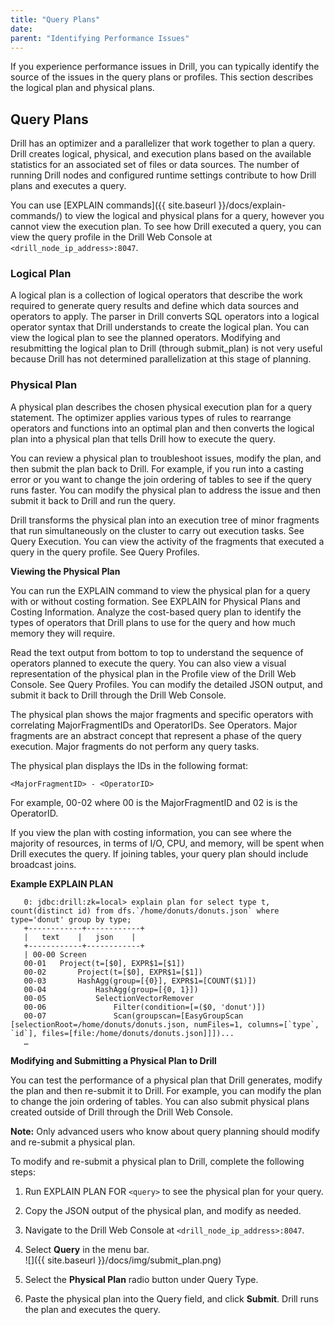 ```yaml
---
title: "Query Plans"
date: 
parent: "Identifying Performance Issues"
---
```

If you experience performance issues in Drill, you can typically identify the source of the issues in the query plans or profiles. This section describes the logical plan and physical plans.

## Query Plans  

Drill has an optimizer and a parallelizer that work together to plan a query. Drill creates logical, physical, and execution plans based on the available statistics for an associated set of files or data sources. The number of running Drill nodes and configured runtime settings contribute to how Drill plans and executes a query.
 
You can use [EXPLAIN commands]({{ site.baseurl }}/docs/explain-commands/) to view the logical and physical plans for a query, however you cannot view the execution plan. To see how Drill executed a query, you can view the query profile in the Drill Web Console at `<drill_node_ip_address>:8047`.

### Logical Plan  

A logical plan is a collection of logical operators that describe the work required to generate query results and define which data sources and operators to apply. The parser in Drill converts SQL operators into a logical operator syntax that Drill understands to create the logical plan. You can view the logical plan to see the planned operators. Modifying and resubmitting the logical plan to Drill (through submit_plan) is not very useful because Drill has not determined parallelization at this stage of planning.

### Physical Plan  

A physical plan describes the chosen physical execution plan for a query statement. The optimizer applies various types of rules to rearrange operators and functions into an optimal plan and then converts the logical plan into a physical plan that tells Drill how to execute the query.
 
You can review a physical plan to troubleshoot issues, modify the plan, and then submit the plan back to Drill. For example, if you run into a casting error or you want to change the join ordering of tables to see if the query runs faster. You can modify the physical plan to address the issue and then submit it back to Drill and run the query.
 
Drill transforms the physical plan into an execution tree of minor fragments that run simultaneously on the cluster to carry out execution tasks. See Query Execution. You can view the activity of the fragments that executed a query in the query profile. See Query Profiles.

**Viewing the Physical Plan**  

You can run the EXPLAIN command to view the physical plan for a query with or without costing formation. See EXPLAIN for Physical Plans and Costing Information. Analyze the cost-based query plan to identify the types of operators that Drill plans to use for the query and how much memory they will require. 

Read the text output from bottom to top to understand the sequence of operators planned to execute the query. You can also view a visual representation of the physical plan in the Profile view of the Drill Web Console. See Query Profiles. You can modify the detailed JSON output, and submit it back to Drill through the Drill Web Console.

The physical plan shows the major fragments and specific operators with correlating MajorFragmentIDs and OperatorIDs. See Operators. Major fragments are an abstract concept that represent a phase of the query execution. Major fragments do not perform any query tasks.
 
The physical plan displays the IDs in the following format:
 
`<MajorFragmentID> - <OperatorID>`
 
For example, 00-02 where 00 is the MajorFragmentID and 02 is is the OperatorID.
 
If you view the plan with costing information, you can see where the majority of resources, in terms of I/O, CPU, and memory, will be spent when Drill executes the query. If joining tables, your query plan should include broadcast joins.

**Example EXPLAIN PLAN**
  

       0: jdbc:drill:zk=local> explain plan for select type t, count(distinct id) from dfs.`/home/donuts/donuts.json` where type='donut' group by type;
       +------------+------------+
       |   text    |   json    |
       +------------+------------+
       | 00-00 Screen
       00-01   Project(t=[$0], EXPR$1=[$1])
       00-02       Project(t=[$0], EXPR$1=[$1])
       00-03       HashAgg(group=[{0}], EXPR$1=[COUNT($1)])
       00-04           HashAgg(group=[{0, 1}])
       00-05           SelectionVectorRemover
       00-06               Filter(condition=[=($0, 'donut')])
       00-07               Scan(groupscan=[EasyGroupScan [selectionRoot=/home/donuts/donuts.json, numFiles=1, columns=[`type`, `id`], files=[file:/home/donuts/donuts.json]]])...
       …
       
         
**Modifying and Submitting a Physical Plan to Drill**

You can test the performance of a physical plan that Drill generates, modify the plan and then re-submit it to Drill. For example, you can modify the plan to change the join ordering of tables. You can also submit physical plans created outside of Drill through the Drill Web Console.
 
**Note:** Only advanced users who know about query planning should modify and re-submit a physical plan.
 
To modify and re-submit a physical plan to Drill, complete the following steps:  

1. Run EXPLAIN PLAN FOR `<query>` to see the physical plan for your query.  
2. Copy the JSON output of the physical plan, and modify as needed.  
3. Navigate to the Drill Web Console at `<drill_node_ip_address>:8047`.  
4. Select **Query** in the menu bar.  
![]({{ site.baseurl }}/docs/img/submit_plan.png)  

5. Select the **Physical Plan** radio button under Query Type.  
6. Paste the physical plan into the Query field, and click **Submit**. Drill runs the plan and executes the query.
